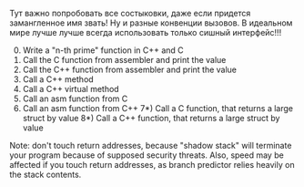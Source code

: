 Тут важно попробовать все состыковки, даже если придется замангленное имя звать! Ну и разные конвенции вызовов.
В идеальном мире лучше лучше всегда использовать только сишный интерфейс!!!

0) Write a "n-th prime" function in C++ and C
1) Call the C function from assembler and print the value
2) Call the C++ function from assembler and print the value
3) Call a C++ method
4) Call a C++ virtual method
5) Call an asm function from C
6) Call an asm function from C++
7*) Call a C function, that returns a large struct by value
8*) Call a C++ function, that returns a large struct by value

Note: don't touch return addresses, because "shadow stack" will terminate your
program because of supposed security threats.
Also, speed may be affected if you touch return addresses, as branch predictor
relies heavily on the stack contents.
